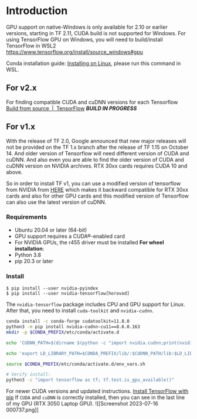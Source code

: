 # Introduction
GPU support on native-Windows is only available for 2.10 or earlier versions, starting in TF 2.11, CUDA build is not supported for Windows. For using TensorFlow GPU on Windows, you will need to build/install TensorFlow in WSL2 
https://www.tensorflow.org/install/source_windows#gpu

Conda installation guide: [Installing on Linux](https://docs.conda.io/projects/conda/en/latest/user-guide/install/linux.html), please run this command in WSL.

## For v2.x

For finding compatible CUDA and cuDNN versions for each Tensorflow [Build from source  |  TensorFlow](https://www.tensorflow.org/install/source)
___BUILD IN PROGRESS___

## For v1.x
With the release of TF 2.0, Google announced that new major releases will not be provided on the TF 1.x branch after the release of TF 1.15 on October 14. And older version of Tensorflow will need different version of CUDA and cuDNN. And also even you are able to find the older version of CUDA and cuDNN version on NVIDIA archives. RTX 30xx cards requires CUDA 10 and above.

So in order to install TF v1, you can use a modified version of tensorflow from NVIDIA from [HERE](https://github.com/NVIDIA/tensorflow) which makes it backward compatible for RTX 30xx cards and also for other GPU cards and this modified version of Tensorflow can also use the latest version of cuDNN.

### Requirements
- Ubuntu 20.04 or later (64-bit)
- GPU support requires a CUDA®-enabled card
- For NVIDIA GPUs, the r455 driver must be installed
__For wheel installation__:
- Python 3.8
- pip 20.3 or later

### Install

````
$ pip install --user nvidia-pyindex
$ pip install --user nvidia-tensorflow[horovod]
````
The `nvidia-tensorflow` package includes CPU and GPU support for Linux. After that, you need to install `cuda-toolkit` and `nvidia-cudnn`.
``````bash
conda install -c conda-forge cudatoolkit=11.8.0
python3 -m pip install nvidia-cudnn-cu11==8.6.0.163
mkdir -p $CONDA_PREFIX/etc/conda/activate.d

echo 'CUDNN_PATH=$(dirname $(python -c "import nvidia.cudnn;print(nvidia.cudnn.__file__)"))' >> $CONDA_PREFIX/etc/conda/activate.d/env_vars.sh

echo 'export LD_LIBRARY_PATH=$CONDA_PREFIX/lib/:$CUDNN_PATH/lib:$LD_LIBRARY_PATH' >> $CONDA_PREFIX/etc/conda/activate.d/env_vars.sh

source $CONDA_PREFIX/etc/conda/activate.d/env_vars.sh

# Verify install:
python3 -c "import tensorflow as tf; tf.test.is_gpu_available()"

``````
For newer CUDA versions and updated instructions. [Install TensorFlow with pip](https://www.tensorflow.org/install/pip)
If `CUDA` and `cuDNN` is correctly installed, then you can see in the last line of my GPU (RTX 3050 Laptop GPU). ![[Screenshot 2023-07-16 000737.png]]

